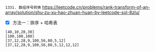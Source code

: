 
`1331. 数组序号转换` https://leetcode.cn/problems/rank-transform-of-an-array/solution/shu-zu-xu-hao-zhuan-huan-by-leetcode-sol-8zlu/
- [x] 方法一：排序 + 哈希表

```
[40,10,20,30]
[100,100,100]
[37,12,28,9,100,56,80,5,12]
[37,12,28,9,100,56,80,5,12,12,12]
```
